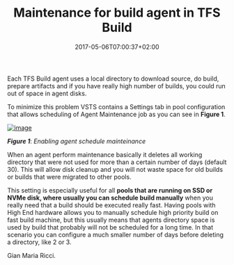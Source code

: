 ﻿---
title: "Maintenance for build agent in TFS Build"
description: ""
date: 2017-05-06T07:00:37+02:00
draft: false
tags: [build]
categories: [Tfs]
---
Each TFS Build agent uses a local directory to download source, do build, prepare artifacts and if you have really high number of builds, you could run out of space in agent disks.

To minimize this problem VSTS contains a Settings tab in pool configuration that allows scheduling of Agent Maintenance job as you can see in  **Figure 1**.

[![image](https://www.codewrecks.com/blog/wp-content/uploads/2017/05/image_thumb.png "image")](https://www.codewrecks.com/blog/wp-content/uploads/2017/05/image.png)

 ***Figure 1***: *Enabling agent schedule mainteinance*

When an agent perform maintenance basically it deletes all working directory that were not used for more than a certain number of days (default 30). This will allow disk cleanup and you will not waste space for old builds or builds that were migrated to other pools.

This setting is especially useful for all  **pools that are running on SSD or NVMe disk, where usually you can schedule build manually** when you really need that a build should be executed really fast. Having pools with High End hardware allows you to manually schedule high priority build on fast build machine, but this usually means that agents directory space is used by build that probably will not be scheduled for a long time. In that scenario you can configure a much smaller number of days before deleting a directory, like 2 or 3.

Gian Maria Ricci.
